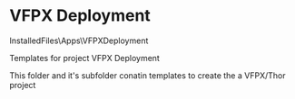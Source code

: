 # VFPX Deployment

InstalledFiles\Apps\VFPXDeployment

Templates for project VFPX Deployment

This folder and it's subfolder conatin templates to create the a VFPX/Thor project